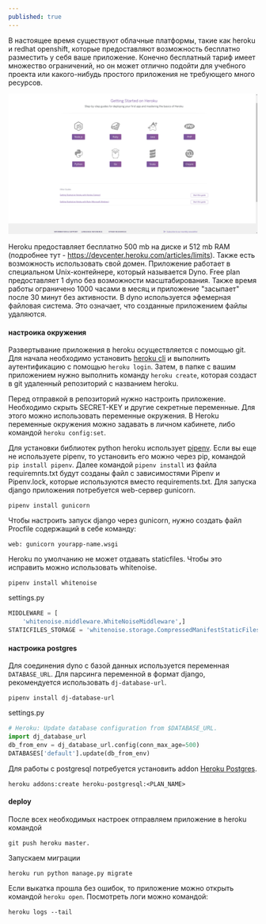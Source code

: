 ```yaml
---
published: true
---
```


В настоящее время существуют облачные платформы, такие как heroku и redhat openshift, которые предоставляют возможность бесплатно разместить у себя ваше приложение. Конечно бесплатный тариф имеет множество ограничений, но он может отлично подойти для учебного проекта или какого-нибудь простого приложения не требующего много ресурсов.

![heroku](/images/heroku.png)

Heroku предоставляет бесплатно 500 mb на диске и  512 mb RAM (подробнее тут - 
https://devcenter.heroku.com/articles/limits). Также есть возможность использовать свой домен. Приложение работает в специальном Unix-контейнере, который называется Dyno. Free plan предоставляет 1 dyno без возможности масштабирования. Также время работы ограничено 1000 часами в месяц и приложение "засыпает" после 30 минут без активности. В dyno используется эфемерная файловая система. Это означает, что созданные приложением файлы удаляются. 

#### настроика окружения
Развертывание приложения в heroku осуществляется с помощью git. Для начала необходимо установить [heroku cli](https://devcenter.heroku.com/articles/heroku-cli) и выполнить аутентификацию с помощью `heroku login`. Затем, в папке с вашим приложением нужно выполнить команду `heroku create`, которая создаст в git удаленный репозиторий с названием heroku.

Перед отправкой в репозиторий нужно настроить приложение.
Необходимо скрыть SECRET-KEY и другие секретные переменные. Для этого можно использовать переменные окружения. В Heroku переменные окружения можно задавать в личном кабинете, либо командой `heroku config:set`.

Для установки библиотек python heroku использует [pipenv](https://docs.pipenv.org/). Если вы еще не используете pipenv, то установить его можно через pip, командой `pip install pipenv`. Далее командой `pipenv install` из файла requiremnts.txt будут созданы файл с зависимостями Pipenv и Pipenv.lock, которые используются вместо requirements.txt.
Для запуска django приложения потребуется web-сервер gunicorn.
```console
pipenv install gunicorn
```
Чтобы настроить запуск django через gunicorn, нужно создать файл Procfile содержащий в себе команду:  
```console
web: gunicorn yourapp-name.wsgi
```

Heroku по умолчанию не может отдавать staticfiles. Чтобы это исправить можно использовать whitenoise.
```console
pipenv install whitenoise
```
settings.py
```python
MIDDLEWARE = [
    'whitenoise.middleware.WhiteNoiseMiddleware',]
STATICFILES_STORAGE = 'whitenoise.storage.CompressedManifestStaticFilesStorage'
```

#### настроика postgres
Для соединения dyno с базой данных используется переменная `DATABASE_URL`. Для парсинга переменной в формат django, рекомендуется использовать `dj-database-url`.
```console
pipenv install dj-database-url
```
settings.py
```python
# Heroku: Update database configuration from $DATABASE_URL.
import dj_database_url
db_from_env = dj_database_url.config(conn_max_age=500)
DATABASES['default'].update(db_from_env)
```
Для работы с postgresql потребуется установить addon [Heroku Postgres](https://elements.heroku.com/addons/heroku-postgresql).
```console
heroku addons:create heroku-postgresql:<PLAN_NAME>
```

#### deploy
После всех необходимых настроек отправляем приложение в heroku командой 
```console
git push heroku master.
```
Запускаем миграции
```console
heroku run python manage.py migrate
```
Если выкатка прошла без ошибок, то приложение можно открыть командой `heroku open`.
Посмотреть логи можно командой:
```console
heroku logs --tail
```
